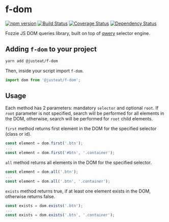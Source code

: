 # f-dom

[![npm version](https://badge.fury.io/js/%40justeat%2Ff-dom.svg)](https://badge.fury.io/js/%40justeat%2Ff-dom)
[![Build Status](https://travis-ci.org/justeat/f-dom.svg)](https://travis-ci.org/justeat/f-dom)
[![Coverage Status](https://coveralls.io/repos/github/justeat/f-dom/badge.svg)](https://coveralls.io/github/justeat/f-dom)
[![Dependency Status](https://gemnasium.com/badges/github.com/justeat/f-dom.svg)](https://gemnasium.com/github.com/justeat/f-dom)


Fozzie JS DOM queries library, built on top of [qwery](https://www.npmjs.com/package/qwery) selector engine.

## Adding `f-dom` to your project

```bash
yarn add @justeat/f-dom
```

Then, inside your script import `f-dom`.

```js
import dom from '@justeat/f-dom';
```

## Usage

Each method has 2 parameters: mandatory `selector` and optional `root`. 
If `root` parameter is not specified, search will be performed for all elements in the DOM, otherwise, search will be performed for `root` child elements.

`first` method returns first element in the DOM for the specified selector (class or id).

```js
const element = dom.first('.btn');
...
const element = dom.first('#btn', '.container');
```

`all` method returns all elements in the DOM for the specified selector.

```js
const element = dom.all('.btn');
...
const element = dom.all('.btn', '.container');
```

`exists` method returns true, if at least one element exists in the DOM, otherwise returns false.

```js
const exists = dom.exists('.btn');
...
const exists = dom.exists('.btn', '.container');
```